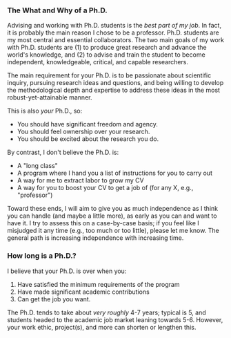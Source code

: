 ### The What and Why of a Ph.D.

Advising and working with Ph.D. students is the *best part of my job*.
In fact, it is probably the main reason I chose to be a professor.
Ph.D. students are my most central and essential collaborators.
The two main goals of my work with Ph.D. students are (1) to produce great research and advance the world's knowledge, and (2) to advise and train the student to become independent, knowledgeable, critical, and capable researchers.

The main requirement for your Ph.D. is to be passionate about scientific inquiry, pursuing research ideas and questions, and being willing to develop the methodological depth and expertise to address these ideas in the most robust-yet-attainable manner.

This is also *your* Ph.D., so:

- You should have significant freedom and agency.
- You should feel ownership over your research.
- You should be excited about the research you do.

By contrast, I don't believe the Ph.D. is:

- A "long class"
- A program where I hand you a list of instructions for you to carry out
- A way for me to extract labor to grow my CV
- A way for you to boost your CV to get a job of <type X>  (for any X, e.g., "professor")

Toward these ends, I will aim to give you as much independence as I think you can handle (and maybe a little more), as early as you can and want to have it.
I try to assess this on a case-by-case basis; if you feel like I misjudged it any time (e.g., too much or too little), please let me know.
The general path is increasing independence with increasing time.

### How long is a Ph.D.?

I believe that your Ph.D. is over when you:

1. Have satisfied the minimum requirements of the program
2. Have made significant academic contributions
3. Can get the job you want.

The Ph.D. tends to take about _very roughly_ 4-7 years; typical is 5, and students headed to the academic job market leaning towards 5-6. 
However, your work ethic, project(s), and more can shorten or lengthen this.
